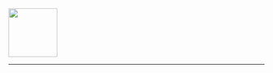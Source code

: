 <div>
  <img height="96px" src="https://assets-zeta.vercel.app/snippets/postgresql.png">
</div>

---

<!-- PostgreSQL -->
